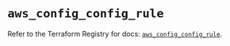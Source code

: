 # `aws_config_config_rule`

Refer to the Terraform Registry for docs: [`aws_config_config_rule`](https://registry.terraform.io/providers/hashicorp/aws/5.73.0/docs/resources/config_config_rule).
